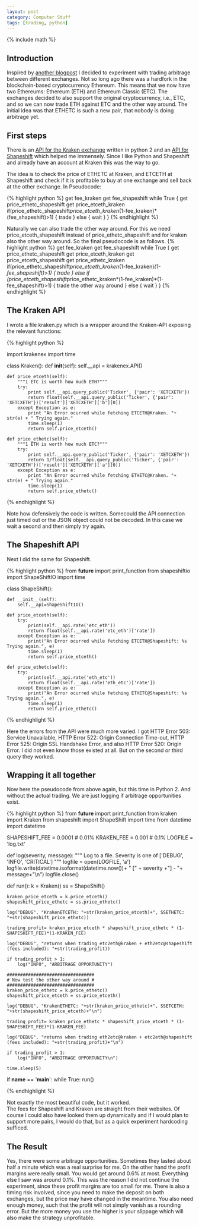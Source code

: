 ```yaml
---
layout: post
category: Computer Stuff
tags: [trading, python]
---
```

{% include math %}

## Introduction
Inspired by [another
blogpost](http://jon.io/trading-ethereum-making-10-every-20-minutes.html)
I decided to experiment with trading arbitrage between different
exchanges.
Not so long ago there was a hardfork in the blockchain-based
cryptocurrency Ethereum. This means that we now have two Ethereums:
Ethereum (ETH) and Ethereum Classic (ETC). The exchanges decided to
also support the original cryptocurrency, i.e., ETC, and so we can now
trade ETH against ETC and the other way around. The initial idea was
that ETHETC is such a new pair, that nobody is doing arbitrage yet.

## First steps
There is an [API for the Kraken
exchange](https://github.com/veox/python2-krakenex) written in python
2 and an [API for Shapeshift](https://github.com/abitfan/shapeshiftio)
which helped me immensely. Since I like Python and Shapeshift and
already have an account at Kraken this was the way to go.

The idea is to check the price of ETHETC at Kraken, and ETCETH at
Shapeshift and check if it is profitable to buy at one exchange and
sell back at the other exchange. In Pseudocode:

{% highlight python %}
get fee_kraken
get fee_shapeshift
while True {
  get price_ethetc_shapeshift
  get price_etceth_kraken
  if(price_ethetc_shapeshift*price_etceth_kraken*(1-fee_kraken)*(fee_shapeshift)>1) {
    trade
  } else {
    wait
  }
}
{% endhighlight %}

Naturally we can also trade the other way around. For this we need
price_etceth_shapeshift instead of price_ethetc_shapeshift and for
kraken also the other way around. So the final pseudocode is as
follows.
{% highlight python %}
get fee_kraken
get fee_shapeshift
while True {
  get price_ethetc_shapeshift
  get price_etceth_kraken
  get price_etceth_shapeshift
  get price_ethetc_kraken
  if(price_ethetc_shapeshift*price_etceth_kraken*(1-fee_kraken)*(1-fee_shapeshift)>1) {
    trade
  } else if (price_etceth_shapeshift*price_ethetc_kraken*(1-fee_kraken)*(1-fee_shapeshift)>1) {
    trade the other way around
  } else {
    wait
  }
}
{% endhighlight %}


## The Kraken API
I wrote a file kraken.py which is a wrapper around the Kraken-API
exposing the relevant functions:

{% highlight python %}

import krakenex
import time

class Kraken():
    def __init__(self):
        self.__api = krakenex.API()

    def price_etceth(self):
        """1 ETC is worth how much ETH?"""
        try:
            print self.__api.query_public('Ticker', {'pair': 'XETCXETH'})
            return float(self.__api.query_public('Ticker', {'pair': 'XETCXETH'})['result']['XETCXETH']['b'][0])
        except Exception as e:
            print "An Error ocurred while fetching ETCETH@Kraken. "+ str(e) + " Trying again."
            time.sleep(1)
            return self.price_etceth()

    def price_ethetc(self):
        """1 ETH is worth how much ETC?"""
        try:
            print self.__api.query_public('Ticker', {'pair': 'XETCXETH'})
            return 1/float(self.__api.query_public('Ticker', {'pair': 'XETCXETH'})['result']['XETCXETH']['a'][0])
        except Exception as e:
            print "An Error ocurred while fetching ETHETC@Kraken. "+ str(e) + " Trying again."
            time.sleep(1)
            return self.price_ethetc()

{% endhighlight %}

Note how defensively the code is written. Somecould the API connection
just timed out or the JSON object could not be decoded. In this case
we wait a second and then simply try again.

## The Shapeshift API
Next I did the same for Shapeshift.

{% highlight python %}
from __future__ import print_function
from shapeshiftio import ShapeShiftIO
import time

class ShapeShift():

    def __init__(self):
        self.__api=ShapeShiftIO()

    def price_etceth(self):
        try:
            print(self.__api.rate('etc_eth'))
            return float(self.__api.rate('etc_eth')['rate'])
        except Exception as e:
            print("An Error ocurred while fetching ETCETH@Shapeshift: %s Trying again.", e)
            time.sleep(1)
            return self.price_etceth()

    def price_ethetc(self):
        try:
            print(self.__api.rate('eth_etc'))
            return float(self.__api.rate('eth_etc')['rate'])
        except Exception as e:
            print("An Error ocurred while fetching ETHETC@Shapeshift: %s Trying again.", e)
            time.sleep(1)
            return self.price_ethetc()

{% endhighlight %}

Here the errors from the API were much more varied. I got HTTP Error
503: Service Unavailable, HTTP Error 522: Origin Connection
Time-out, HTTP Error 525: Origin SSL Handshake Error, and also HTTP
Error 520: Origin Error. I did not even know those existed at all.
But on the second or third query they worked.

## Wrapping it all together
Now here the pseudocode from above again, but this time in Python 2.
And without the actual trading. We are just logging if arbitrage
opportunities exist.

{% highlight python %}
from __future__ import print_function
from kraken import Kraken
from shapeshift import ShapeShift
import time
from datetime import datetime

SHAPESHIFT_FEE = 0.0001 # 0.01%
KRAKEN_FEE = 0.001 # 0.1%
LOGFILE = 'log.txt'

def log(severity, message):
    """
    Log to a file. Severity is one of ['DEBUG', 'INFO', 'CRITICAL']
    """
    logfile = open(LOGFILE, 'a')
    logfile.write(datetime.isoformat(datetime.now())+ " [" + severity +"] - "+ message+"\n")
    logfile.close()

def run():
    k = Kraken()
    ss = ShapeShift()

    kraken_price_etceth = k.price_etceth()
    shapeshift_price_ethetc = ss.price_ethetc()

    log("DEBUG", "KrakenETCETH: "+str(kraken_price_etceth)+", SSETHETC: "+str(shapeshift_price_ethetc))

    trading_profit= kraken_price_etceth * shapeshift_price_ethetc * (1-SHAPESHIFT_FEE)*(1-KRAKEN_FEE)

    log("DEBUG", "returns when trading etc2eth@kraken + eth2etc@shapeshift (fees included): "+str(trading_profit))

    if trading_profit > 1:
        log("INFO", "ARBITRAGE OPPORTUNITY")

    #################################
    # Now test the other way around #
    #################################
    kraken_price_ethetc = k.price_ethetc()
    shapeshift_price_etceth = ss.price_etceth()

    log("DEBUG", "KrakenETHETC: "+str(kraken_price_ethetc)+", SSETCETH: "+str(shapeshift_price_etceth)+"\n")

    trading_profit= kraken_price_ethetc * shapeshift_price_etceth * (1-SHAPESHIFT_FEE)*(1-KRAKEN_FEE)

    log("DEBUG", "returns when trading eth2etc@kraken + etc2eth@shapeshift (fees included): "+str(trading_profit)+"\n")

    if trading_profit > 1:
        log("INFO", "ARBITRAGE OPPORTUNITY\n")
    
    time.sleep(5)


if __name__ == '__main__':
    while True:
      run()

{% endhighlight %}

Not exactly the most beautiful code, but it worked.  
The fees for Shapeshift and Kraken are straight from their websites.
Of course I could also have looked them up dynamically and if I would
plan to support more pairs, I would do that, but as a quick experiment
hardcoding sufficed.

## The Result
Yes, there were some arbitrage opportunities. Sometimes they lasted
about half a minute which was a real surprise for me. On the other
hand the profit margins were really small. You would get around 0.6%
at most. Everything else I saw was around 0.1%. This was the reason I
did not continue the experiment, since these profit margins are too
small for me. There is also a timing risk involved, since you need to
make the deposit on both exchanges, but the price may have changed in
the meantime. You also need enough money, such that the profit will
not simply vanish as a rounding error. But the more money you use the
higher is your slippage which will also make the strategy
unprofitable.
